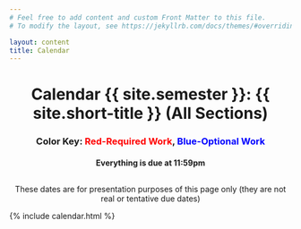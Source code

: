 ```yaml
---
# Feel free to add content and custom Front Matter to this file.
# To modify the layout, see https://jekyllrb.com/docs/themes/#overriding-theme-defaults

layout: content
title: Calendar
---
```


<h1 style="text-align:center;">Calendar {{ site.semester }}: {{ site.short-title }} (All Sections)</h1>
<h3 style="text-align:center;">Color Key: <span style="color:red;">Red-Required Work</span>, <span style="color:blue;">Blue-Optional Work</span></h3>
<h4 style="margin-bottom:30px;text-align:center;">Everything is due at 11:59pm</h4>

<p style="text-align:center;">These dates are for presentation purposes of this page only (they are not real or tentative due dates)</p>

<!-- Calendar Fall 2019: Stat 100 (All Sections)
Color Key: Red-Required Work, Blue-Optional Work
*Everything is due at 11:59pm -->

{% include calendar.html %}
